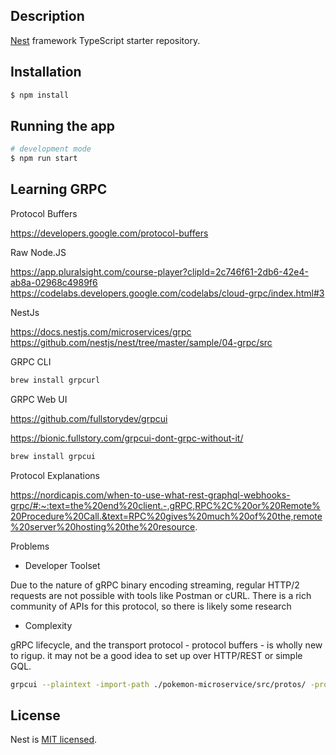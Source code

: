 ## Description

[Nest](https://github.com/nestjs/nest) framework TypeScript starter repository.

## Installation

```bash
$ npm install
```

## Running the app

```bash
# development mode
$ npm run start
```

## Learning GRPC

Protocol Buffers

https://developers.google.com/protocol-buffers

Raw Node.JS

https://app.pluralsight.com/course-player?clipId=2c746f61-2db6-42e4-ab8a-02968c4989f6
https://codelabs.developers.google.com/codelabs/cloud-grpc/index.html#3

NestJs

https://docs.nestjs.com/microservices/grpc
https://github.com/nestjs/nest/tree/master/sample/04-grpc/src

GRPC CLI
```bash
brew install grpcurl
```

GRPC Web UI

https://github.com/fullstorydev/grpcui

https://bionic.fullstory.com/grpcui-dont-grpc-without-it/

```bash
brew install grpcui
```

Protocol Explanations

https://nordicapis.com/when-to-use-what-rest-graphql-webhooks-grpc/#:~:text=the%20end%20client.-,gRPC,RPC%2C%20or%20Remote%20Procedure%20Call.&text=RPC%20gives%20much%20of%20the,remote%20server%20hosting%20the%20resource.


Problems

- Developer Toolset

Due to the nature of gRPC binary encoding streaming, regular HTTP/2 requests are not possible with
tools like Postman or cURL. There is a rich community of APIs for this protocol, so there is likely
some research

- Complexity

gRPC lifecycle, and the transport protocol - protocol buffers - is wholly new to rigup.
it may not be a good idea to set up over HTTP/REST or simple GQL.

```bash 
grpcui --plaintext -import-path ./pokemon-microservice/src/protos/ -proto pokemon.proto localhost:5000
```

## License

  Nest is [MIT licensed](LICENSE).

